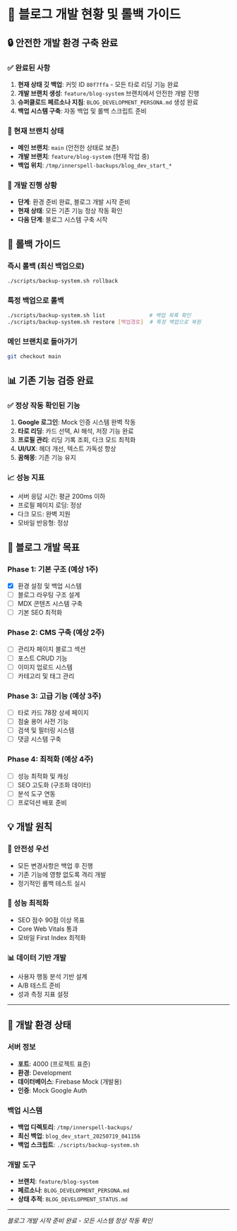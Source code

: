 # 📝 블로그 개발 현황 및 롤백 가이드

## 🔒 안전한 개발 환경 구축 완료

### ✅ 완료된 사항
1. **현재 상태 깃 백업**: 커밋 ID `80f7ffa` - 모든 타로 리딩 기능 완료
2. **개발 브랜치 생성**: `feature/blog-system` 브랜치에서 안전한 개발 진행
3. **슈퍼클로드 페르소나 지침**: `BLOG_DEVELOPMENT_PERSONA.md` 생성 완료
4. **백업 시스템 구축**: 자동 백업 및 롤백 스크립트 준비

### 📂 현재 브랜치 상태
- **메인 브랜치**: `main` (안전한 상태로 보존)
- **개발 브랜치**: `feature/blog-system` (현재 작업 중)
- **백업 위치**: `/tmp/innerspell-backups/blog_dev_start_*`

### 🚀 개발 진행 상황
- **단계**: 환경 준비 완료, 블로그 개발 시작 준비
- **현재 상태**: 모든 기존 기능 정상 작동 확인
- **다음 단계**: 블로그 시스템 구축 시작

## 🔄 롤백 가이드

### 즉시 롤백 (최신 백업으로)
```bash
./scripts/backup-system.sh rollback
```

### 특정 백업으로 롤백
```bash
./scripts/backup-system.sh list              # 백업 목록 확인
./scripts/backup-system.sh restore [백업경로]  # 특정 백업으로 복원
```

### 메인 브랜치로 돌아가기
```bash
git checkout main
```

## 📊 기존 기능 검증 완료

### ✅ 정상 작동 확인된 기능
1. **Google 로그인**: Mock 인증 시스템 완벽 작동
2. **타로 리딩**: 카드 선택, AI 해석, 저장 기능 완료
3. **프로필 관리**: 리딩 기록 조회, 다크 모드 최적화
4. **UI/UX**: 헤더 개선, 텍스트 가독성 향상
5. **꿈해몽**: 기존 기능 유지

### 📈 성능 지표
- 서버 응답 시간: 평균 200ms 이하
- 프로필 페이지 로딩: 정상
- 다크 모드: 완벽 지원
- 모바일 반응형: 정상

## 🎯 블로그 개발 목표

### Phase 1: 기본 구조 (예상 1주)
- [x] 환경 설정 및 백업 시스템
- [ ] 블로그 라우팅 구조 설계
- [ ] MDX 콘텐츠 시스템 구축
- [ ] 기본 SEO 최적화

### Phase 2: CMS 구축 (예상 2주)
- [ ] 관리자 페이지 블로그 섹션
- [ ] 포스트 CRUD 기능
- [ ] 이미지 업로드 시스템
- [ ] 카테고리 및 태그 관리

### Phase 3: 고급 기능 (예상 3주)
- [ ] 타로 카드 78장 상세 페이지
- [ ] 점술 용어 사전 기능
- [ ] 검색 및 필터링 시스템
- [ ] 댓글 시스템 구축

### Phase 4: 최적화 (예상 4주)
- [ ] 성능 최적화 및 캐싱
- [ ] SEO 고도화 (구조화 데이터)
- [ ] 분석 도구 연동
- [ ] 프로덕션 배포 준비

## 💡 개발 원칙

### 🔐 안전성 우선
- 모든 변경사항은 백업 후 진행
- 기존 기능에 영향 없도록 격리 개발
- 정기적인 롤백 테스트 실시

### 🚀 성능 최적화
- SEO 점수 90점 이상 목표
- Core Web Vitals 통과
- 모바일 First Index 최적화

### 📊 데이터 기반 개발
- 사용자 행동 분석 기반 설계
- A/B 테스트 준비
- 성과 측정 지표 설정

---

## 🔧 개발 환경 상태

### 서버 정보
- **포트**: 4000 (프로젝트 표준)
- **환경**: Development
- **데이터베이스**: Firebase Mock (개발용)
- **인증**: Mock Google Auth

### 백업 시스템
- **백업 디렉토리**: `/tmp/innerspell-backups/`
- **최신 백업**: `blog_dev_start_20250719_041156`
- **백업 스크립트**: `./scripts/backup-system.sh`

### 개발 도구
- **브랜치**: `feature/blog-system`
- **페르소나**: `BLOG_DEVELOPMENT_PERSONA.md`
- **상태 추적**: `BLOG_DEVELOPMENT_STATUS.md`

---

*블로그 개발 시작 준비 완료 - 모든 시스템 정상 작동 확인*